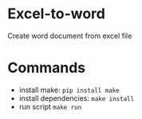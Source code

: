 # Excel-to-word

Create word document from excel file

# Commands

- install make: `pip install make`
- install dependencies: `make install` 
- run script `make run`